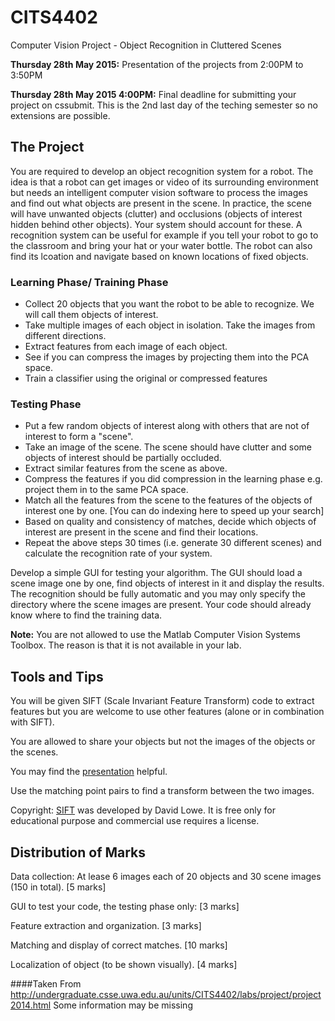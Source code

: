 # CITS4402
Computer Vision Project - Object Recognition in Cluttered Scenes

**Thursday 28th May 2015:** Presentation of the projects from 2:00PM to 3:50PM

**Thursday 28th May 2015 4:00PM:** Final deadline for submitting your project on cssubmit. This is the 2nd last day of the teching semester so no extensions are possible.

## The Project

You are required to develop an object recognition system for a robot. The idea is that a robot can get images or video of its surrounding environment but needs an intelligent computer vision software to process the images and find out what objects are present in the scene. In practice, the scene will have unwanted objects (clutter) and occlusions (objects of interest hidden behind other objects). Your system should account for these. A recognition system can be useful for example if you tell your robot to go to the classroom and bring your hat or your water bottle. The robot can also find its lcoation and navigate based on known locations of fixed objects. 

### Learning Phase/ Training Phase
- Collect 20 objects that you want the robot to be able to recognize. We will call them objects of interest.
- Take multiple images of each object in isolation. Take the images from different directions.
- Extract features from each image of each object.
- See if you can compress the images by projecting them into the PCA space.
- Train a classifier using the original or compressed features

### Testing Phase
- Put a few random objects of interest along with others that are not of interest to form a "scene".
- Take an image of the scene. The scene should have clutter and some objects of interest should be partially occluded.
- Extract similar features from the scene as above.
- Compress the features if you did compression in the learning phase e.g. project them in to the same PCA space.
- Match all the features from the scene to the features of the objects of interest one by one. [You can do indexing here to speed up your search]
- Based on quality and consistency of matches, decide which objects of interest are present in the scene and find their locations.
- Repeat the above steps 30 times (i.e. generate 30 different scenes) and calculate the recognition rate of your system.

Develop a simple GUI for testing your algorithm. The GUI should load a scene image one by one, find objects of interest in it and display the results. The recognition should be fully automatic and you may only specify the directory where the scene images are present. Your code should already know where to find the training data.

**Note:** You are not allowed to use the Matlab Computer Vision Systems Toolbox. The reason is that it is not available in your lab.

## Tools and Tips
You will be given SIFT (Scale Invariant Feature Transform) code to extract features but you are welcome to use other features (alone or in combination with SIFT).

You are allowed to share your objects but not the images of the objects or the scenes. 

You may find the [presentation](http://www.cse.psu.edu/~rtc12/CSE486/lecture31_6pp.pdf) helpful.

Use the matching point pairs to find a transform between the two images.

Copyright: [SIFT](http://www.cs.ubc.ca/~lowe/keypoints/) was developed by David Lowe. It is free only for educational purpose and commercial use requires a license.


## Distribution of Marks
Data collection: At lease 6 images each of 20 objects and 30 scene images (150 in total). [5 marks]

GUI to test your code, the testing phase only: [3 marks]

Feature extraction and organization. [3 marks]

Matching and display of correct matches. [10 marks]

Localization of object (to be shown visually). [4 marks]


####Taken From
http://undergraduate.csse.uwa.edu.au/units/CITS4402/labs/project/project2014.html Some information may be missing
